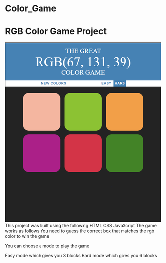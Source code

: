 # Color_Game
# RGB Color Game Project
![working](https://github.com/gagandeep7/Color_Game/blob/master/game.PNG)
This project was built using the following
HTML
CSS
JavaScript
The game works as follows
You need to guess the correct box that matches the rgb color to win the game

You can choose a mode to play the game

Easy mode which gives you 3 blocks
Hard mode which gives you 6 blocks
